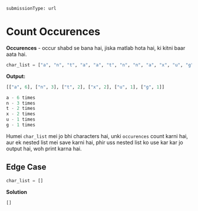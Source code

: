 ```ngMeta
submissionType: url
```

# Count Occurences

**Occurences** - occur shabd se bana hai, jiska matlab hota hai, ki kitni baar aata hai.

```python
char_list = ["a", "n", "t", "a", "a", "t", "n", "n", "a", "x", "u", "g", "a", "x", "a"]
```

**Output:**
```python
[["a", 6], ["n", 3], ["t", 2], ["x", 2], ["u", 1], ["g", 1]]

a - 6 times
n - 3 times
t - 2 times
x - 2 times
u - 1 times
g - 1 times
```

Humei `char_list` mei jo bhi characters hai, unki `occurences` count karni hai, aur ek nested list mei save karni hai, phir uss nested list ko use kar kar jo output hai, woh print karna hai.

## Edge Case
```python
char_list = []
```

**Solution**
```python
[]
```